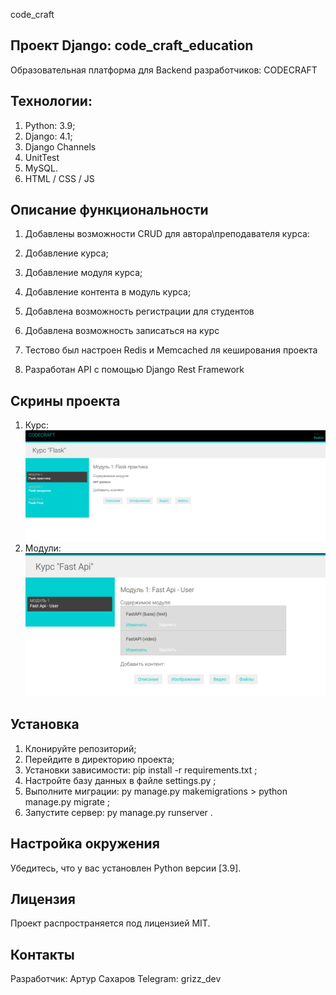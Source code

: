 code_craft

## Проект Django: code_craft_education

Образовательная платформа для Backend разработчиков: CODECRAFT

## Технологии:

1. Python: 3.9;
2. Django: 4.1;
3. Django Channels
4. UnitTest
5. MySQL.
6. HTML / CSS / JS


## Описание функциональности
1. Добавлены возможности CRUD для автора\преподавателя курса:
2. Добавление курса;
3. Добавление модуля курса;
4. Добавление контента в модуль курса;

5. Добавлена возможность регистрации для студентов
6. Добавлена возможность записаться на курс
7. Тестово был настроен Redis и Memcached ля кеширования проекта
8. Разработан API с помощью Django Rest Framework


## Скрины проекта
1. Курс: ![img.png](img.png)
2. Модули: ![img_1.png](img_1.png)
   



## Установка

1. Клонируйте репозиторий;
2. Перейдите в директорию проекта;
3. Установки зависимости: pip install -r requirements.txt ;
4. Настройте базу данных в файле settings.py ;
5. Выполните миграции: py manage.py makemigrations > python manage.py migrate ;
6. Запустите сервер: py manage.py runserver .

## Настройка окружения

Убедитесь, что у вас установлен Python версии [3.9].

## Лицензия

Проект распространяется под лицензией MIT.

## Контакты

Разработчик: Артур Сахаров
Telegram: grizz_dev
